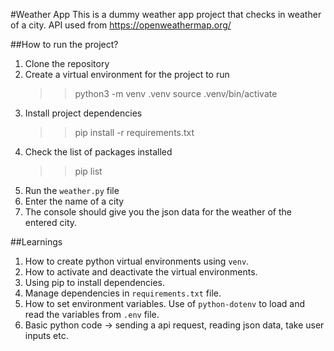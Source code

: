 #Weather App
This is a dummy weather app project that checks in weather of a city. 
API used from https://openweathermap.org/

##How to run the project?
1. Clone the repository
2. Create a virtual environment for the project to run
   >>python3 -m venv .venv
   >>source .venv/bin/activate
3. Install project dependencies
   >>pip install -r requirements.txt
4. Check the list of packages installed
   >>pip list
5. Run the `weather.py` file
6. Enter the name of a city
7. The console should give you the json data for the weather of the entered city.


##Learnings
1. How to create python virtual environments using `venv`.
2. How to activate and deactivate the virtual environments.
3. Using pip to install dependencies.
4. Manage dependencies in `requirements.txt` file.
5. How to set environment variables. Use of `python-dotenv` to load and read the variables from `.env` file.
6. Basic python code -> sending a api request, reading json data, take user inputs etc.
